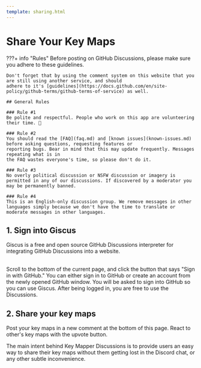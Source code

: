 ```yaml
---
template: sharing.html
---
```


# Share Your Key Maps

???+ info "Rules"
Before posting on GitHub Discussions, please make sure you adhere to these guidelines.

    Don't forget that by using the comment system on this website that you are still using another service, and should
    adhere to it's [guidelines](https://docs.github.com/en/site-policy/github-terms/github-terms-of-service) as well.
    
    ## General Rules
    
    ### Rule #1
    Be polite and respectful. People who work on this app are volunteering their time. 🙂
    
    ### Rule #2
    You should read the [FAQ](faq.md) and [known issues](known-issues.md) before asking questions, requesting features or
    reporting bugs. Bear in mind that this may update frequently. Messages repeating what is in
    the FAQ wastes everyone's time, so please don't do it.
    
    ### Rule #3
    No overly political discussion or NSFW discussion or imagery is permitted in any of our discussions. If discovered by a moderator you may be permanently banned.
    
    ### Rule #4
    This is an English-only discussion group. We remove messages in other languages simply because we don't have the time to translate or moderate messages in other languages.

## 1. Sign into Giscus

Giscus is a free and open source GitHub Discussions interpreter for integrating GitHub Discussions into a
website.<br><br>

Scroll to the bottom of the current page, and click the button that says "Sign in with GitHub." You can either sign in
to GitHub or create an account from the newly opened GitHub window. You will be asked to sign into GitHub so you can use
Giscus. After being logged in, you are free to use the Discussions.

## 2. Share your key maps

Post your key maps in a new comment at the bottom of this page. React to other's key maps with the upvote button.

The main intent behind Key Mapper Discussions is to provide users an easy way to share their key maps without them
getting lost in the Discord chat, or any other subtle inconvenience.